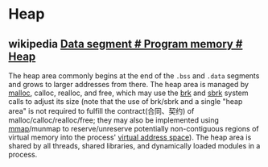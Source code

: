 # Heap

## wikipedia [Data segment # Program memory # Heap](https://en.wikipedia.org/wiki/Data_segment#Heap)

The heap area commonly begins at the end of the `.bss` and `.data` segments and grows to larger addresses from there. The heap area is managed by [malloc](https://en.wikipedia.org/wiki/Malloc), calloc, realloc, and free, which may use the [brk](https://en.wikipedia.org/wiki/Sbrk) and [sbrk](https://en.wikipedia.org/wiki/Sbrk) system calls to adjust its size (note that the use of brk/sbrk and a single "heap area" is not required to fulfill the contract(合同、契约) of malloc/calloc/realloc/free; they may also be implemented using [mmap](https://en.wikipedia.org/wiki/Mmap)/munmap to reserve/unreserve potentially non-contiguous regions of virtual memory into the process' [virtual address space](https://en.wikipedia.org/wiki/Virtual_address_space)). The heap area is shared by all threads, shared libraries, and dynamically loaded modules in a process.

